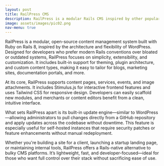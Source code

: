 ```yaml
---
layout: post
title: RailPress CMS
description: RailPress is a modular Rails CMS inspired by other popular CMS, built for extensibility, theming, and rapid content management with modern Rails conventions.
image: assets/images/pic02.png
nav-menu: true
---
```


RailPress is a modular, open-source content management system built with Ruby on Rails 8, inspired by the architecture and flexibility of WordPress. Designed for developers who prefer modern Rails conventions over bloated or outdated systems, RailPress focuses on simplicity, extensibility, and customization. It includes built-in support for theming, plugin architecture, and custom content types, making it easy to tailor for blogs, marketing sites, documentation portals, and more.

At its core, RailPress supports content pages, services, events, and image attachments. It includes Stimulus.js for interactive frontend features and uses Tailwind CSS for responsive design. Developers can easily scaffold new modules, and merchants or content editors benefit from a clean, intuitive interface.

What sets RailPress apart is its built-in update engine—similar to WordPress—allowing administrators to pull changes directly from a GitHub repository and apply updates across the codebase without downtime. This feature is especially useful for self-hosted instances that require security patches or feature enhancements without manual redeployment.

Whether you're building a site for a client, launching a startup landing page, or maintaining internal tools, RailPress offers a Rails-native alternative to bulky CMS platforms. It’s lightweight, fast, and developer-focused—ideal for those who want full control over their stack without sacrificing ease of use.